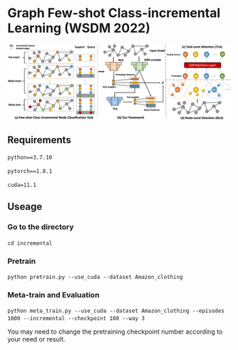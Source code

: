 # Graph Few-shot Class-incremental Learning (WSDM 2022)
![Alt text](frame.png)
## Requirements
`python==3.7.10`

`pytorch==1.8.1`

`cuda=11.1`

## Useage
### Go to the directory
`cd incremental`
### Pretrain
`python pretrain.py --use_cuda --dataset Amazon_clothing` 
### Meta-train and Evaluation 
`python meta_train.py --use_cuda --dataset Amazon_clothing --episodes 1000 --incremental --checkpoint 100 --way 3` 


You may need to change the pretraining checkpoint number according to your need or result.
